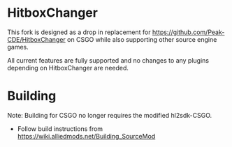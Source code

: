 # HitboxChanger
This fork is designed as a drop in replacement for https://github.com/Peak-CDE/HitboxChanger on CSGO while also supporting other source engine games.

All current features are fully supported and no changes to any plugins depending on HitboxChanger are needed.

# Building
Note: Building for CSGO no longer requires the modified hl2sdk-CSGO.
- Follow build instructions from https://wiki.alliedmods.net/Building_SourceMod


